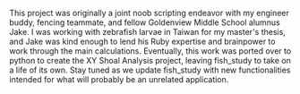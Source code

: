 This project was originally a joint noob scripting endeavor with my engineer buddy, fencing teammate, and fellow Goldenview Middle School alumnus Jake.
I was working with zebrafish larvae in Taiwan for my master's thesis, and Jake was kind enough to lend his Ruby expertise and brainpower to work through the main calculations.
Eventually, this work was ported over to python to create the XY Shoal Analysis project, leaving fish_study to take on a life of its own.
Stay tuned as we update fish_study with new functionalities intended for what will probably be an unrelated application.
